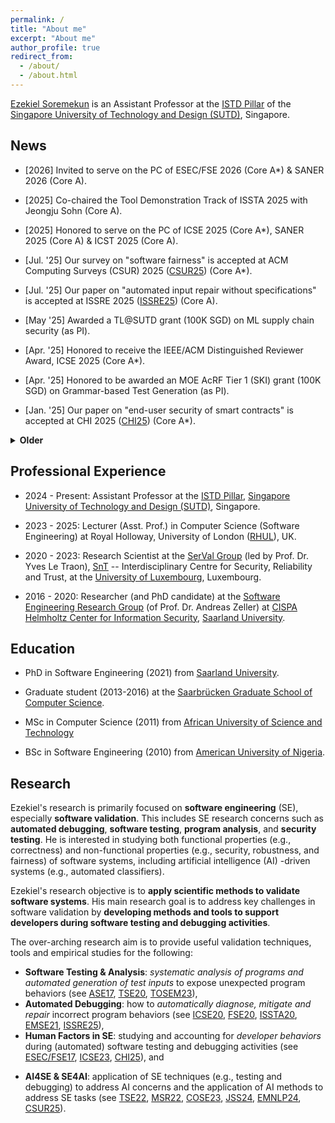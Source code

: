 ```yaml
---
permalink: /
title: "About me"
excerpt: "About me"
author_profile: true
redirect_from: 
  - /about/
  - /about.html
---
```


[Ezekiel Soremekun](https://istd.sutd.edu.sg/people/faculty/ezekiel-soremekun) is an Assistant Professor at 
the [ISTD Pillar](https://istd.sutd.edu.sg/) of the 
[Singapore University of Technology and Design (SUTD)](https://www.sutd.edu.sg/), Singapore. 




News
----

  * [2026] Invited to serve on the PC of ESEC/FSE 2026 (Core A*) & SANER 2026 (Core A).
  * [2025] Co-chaired the Tool Demonstration Track of ISSTA 2025 with Jeongju Sohn  (Core A). 
  * [2025] Honored to serve on the PC of ICSE 2025 (Core A*), SANER 2025 (Core A) & ICST 2025 (Core A). 

  * [Jul. '25] Our survey on "software fairness" is accepted at ACM Computing Surveys (CSUR) 2025 ([CSUR25](https://arxiv.org/pdf/2205.08809)) (Core A*). 
  * [Jul. '25] Our paper on "automated input repair without specifications" is accepted at ISSRE 2025 ([ISSRE25](https://arxiv.org/pdf/2208.08235)) (Core A). 
  * [May '25] Awarded a TL@SUTD grant (100K SGD) on ML supply chain security (as PI). 
  * [Apr. '25] Honored to receive the IEEE/ACM Distinguished Reviewer Award, ICSE 2025 (Core A*).  
  * [Apr. '25] Honored to be awarded an MOE AcRF Tier 1 (SKI) grant (100K SGD) on Grammar-based Test Generation (as PI). 
  * [Jan. '25] Our paper on "end-user security of smart contracts" is accepted at CHI 2025 ([CHI25](https://arxiv.org/abs/2407.11440))  (Core A*). 

<details>
  <summary>
    <b>Older</b>
  </summary>

 <ul>
  <li>[2025] Invited to serve on the PC of ICSE 2024 (Core A\*), ASE 2024 (Core A\*), ISSTA 2024 (Core A) & SANER 2025 (Core A). </li>
  <li>[2024] Honored to join the [ACM TOSEM Board of Distinguished Reviewers](https://dl.acm.org/journal/tosem/distinguished-reviewers-board) (Core A\*). </li>
  <li>[2024] Our paper on "consistency testing of LLMs" is accepted at [EMNLP 2024] [EMNLP24](https://arxiv.org/abs/2407.12830) (Core A\*). </li>
  <li>[2024] Our work on "distribution-aware fairness testing" is accepted at JSS 2024 [JSS24](https://www.sciencedirect.com/science/article/pii/S0164121224001353) (Core A).</li> 
 </ul>
</details>

<!--- 
<details>
  <summary>
    **Older**
  </summary>

  * Honored to be awarded an EPSRC Standard Research Grant, (£740K GBP) (as Co-PI).  
  * Paper accepted at ICSE 2023 .
  * Paper accepted at TOSEM 2023 .
  * Awarded an FNR Junior Core grant (634K€ EUR). 
  * Paper accepted at COSE 2023 .
  * Paper accepted at TSE 2022 . 
  * Paper accepted at MSR 2022 .
  * Paper accepted at EMSE 2021 . 
  * Paper accepted at ICSE 2020 .
  * Paper accepted at TSE 2020 .
  * Paper accepted at FSE 2020 . 
  * Paper accepted at ISSTA 2020 .

</details>
  --->

Professional Experience
-----------------------

* 2024 - Present: Assistant Professor at the [ISTD Pillar](https://istd.sutd.edu.sg/),
[Singapore University of Technology and Design (SUTD)](https://www.sutd.edu.sg/), Singapore. 

* 2023 - 2025: Lecturer (Asst. Prof.) in Computer Science (Software Engineering) at Royal Holloway, University of London ([RHUL](https://www.royalholloway.ac.uk/)), UK. 

* 2020 - 2023:  Research Scientist at the [SerVal Group](https://wwwen.uni.lu/snt/research/serval) 
(led by Prof. Dr. Yves Le Traon),  [SnT](https://wwwen.uni.lu/snt) -- Interdisciplinary Centre for Security, Reliability and Trust, at the  [University of Luxembourg](https://wwwen.uni.lu), Luxembourg. 

* 2016 - 2020: Researcher (and PhD candidate) at the [Software Engineering Research Group](https://andreas-zeller.info) 
(of Prof. Dr. Andreas Zeller) at [CISPA Helmholtz Center for Information Security](https://cispa.de/en), [Saarland University](https://www.uni-saarland.de/en/home.html).


Education
---------

* PhD in Software Engineering (2021) from [Saarland University](https://www.uni-saarland.de/en/home.html). 

* Graduate student (2013-2016) at the [Saarbrücken Graduate School of Computer Science](https://www.graduateschool-computerscience.de).

* MSc in Computer Science (2011) from  [African University of Science and Technology](https://aust.edu.ng)

* BSc in Software Engineering (2010) from [American University of Nigeria](https://www.aun.edu.ng).


Research
-------------------
Ezekiel's research is primarily focused on **software engineering** (SE), especially **software validation**.
This includes SE research concerns such as **automated debugging**, **software testing**, 
**program analysis**, and **security testing**. 
He is interested in studying both functional properties (e.g., correctness)
and non-functional properties (e.g., security, robustness, and fairness) of 
software systems, including artificial intelligence (AI) -driven systems (e.g., automated classifiers). 

Ezekiel's research objective is to **apply scientific methods to validate software systems**. 
His main research goal is to address key challenges in software validation by **developing methods and tools to support developers during software testing and debugging activities**.

The over-arching research aim is to provide useful validation techniques, tools and empirical studies for the following:
   * __Software Testing & Analysis__: *systematic analysis of programs and automated 
generation of test inputs* to expose unexpected program behaviors (see [ASE17](https://ieeexplore.ieee.org/abstract/document/8115639), [TSE20](https://ieeexplore.ieee.org/abstract/document/9154602), [TOSEM23](https://dl.acm.org/doi/full/10.1145/3530786)), 
   * __Automated Debugging__: how to *automatically diagnose, mitigate and repair* incorrect program behaviors (see [ICSE20](https://dl.acm.org/doi/abs/10.1145/3377811.3380329), [FSE20](https://dl.acm.org/doi/abs/10.1145/3368089.3409687), [ISSTA20](https://dl.acm.org/doi/abs/10.1145/3395363.3397349),
   [EMSE21](https://link.springer.com/article/10.1007/s10664-020-09931-7), [ISSRE25](https://arxiv.org/pdf/2208.08235)), 
   * __Human Factors in SE__: studying and accounting for *developer behaviors* during (automated) software testing and debugging activities (see [ESEC/FSE17](https://dl.acm.org/doi/abs/10.1145/3106237.3106255),  [ICSE23](https://ieeexplore.ieee.org/abstract/document/10172588), 
   [CHI25](https://arxiv.org/abs/2407.11440)), and 
<!---  * __Human-in-the-loop SE__: building testing and debugging tools that *account for developer behaviors, needs 
and interactions in software practice*.  --->
   * __AI4SE & SE4AI__: application of SE techniques (e.g., testing and debugging) to address AI concerns and the application of AI methods to address SE tasks (see 
[TSE22](https://ieeexplore.ieee.org/abstract/document/9678017), [MSR22](https://dl.acm.org/doi/abs/10.1145/3524842.3528456), 
[COSE23](https://www.sciencedirect.com/science/article/pii/S0167404823000111), [JSS24](https://www.sciencedirect.com/science/article/pii/S0164121224001353), 
[EMNLP24](https://arxiv.org/abs/2407.12830), [CSUR25](https://arxiv.org/pdf/2205.08809)). 
